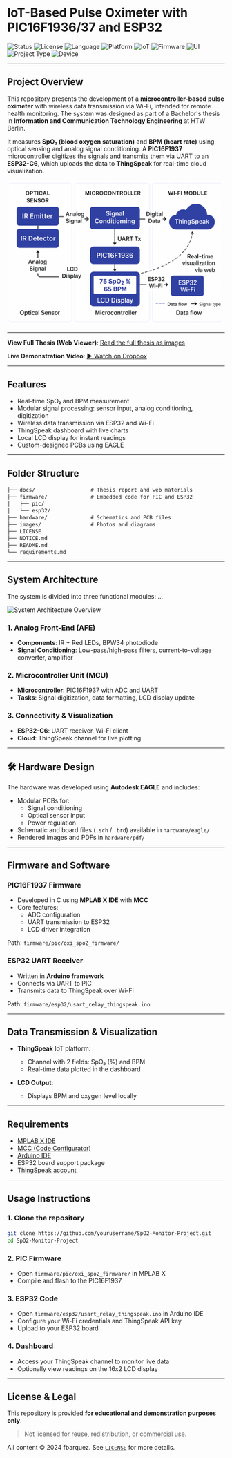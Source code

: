 # IoT-Based Pulse Oximeter with PIC16F1936/37 and ESP32

![Status](https://img.shields.io/badge/status-completed-brightgreen)
![License](https://img.shields.io/badge/license-Unlicensed-red)
![Language](https://img.shields.io/badge/language-C-blue.svg)
![Platform](https://img.shields.io/badge/platform-Microcontroller-orange)
![IoT](https://img.shields.io/badge/IoT-ThingSpeak-blue)
![Firmware](https://img.shields.io/badge/Firmware-MPLAB%20X-lightblue)
![UI](https://img.shields.io/badge/UI-GitHub%20Pages-lightgrey)
![Project Type](https://img.shields.io/badge/Type-Bachelor%20Thesis-yellow)
![Device](https://img.shields.io/badge/Device-PIC16F1937-blueviolet)

---

## Project Overview

This repository presents the development of a **microcontroller-based pulse oximeter** with wireless data transmission via Wi-Fi, intended for remote health monitoring. The system was designed as part of a Bachelor's thesis in **Information and Communication Technology Engineering** at HTW Berlin.

It measures **SpO₂ (blood oxygen saturation)** and **BPM (heart rate)** using optical sensing and analog signal conditioning. A **PIC16F1937** microcontroller digitizes the signals and transmits them via UART to an **ESP32-C6**, which uploads the data to **ThingSpeak** for real-time cloud visualization.

![Project Overview](images/diagram_system_overview.png)

---

**View Full Thesis (Web Viewer)**: 
[Read the full thesis as images](https://fbarquez.github.io/pulsoxi_iot/thesis/index_thesis.html)

**Live Demonstration Video**: 
[▶ Watch on Dropbox](https://www.dropbox.com/scl/fi/jzmq0wq67i9w6cfi0vw9p/FernandoBarrigaVasquez_videodesProjekts.mp4?rlkey=ytrc685q6z3rqatgajav5w1xa&st=frvmd6lj&dl=0)

---

## Features

- Real-time SpO₂ and BPM measurement
- Modular signal processing: sensor input, analog conditioning, digitization
- Wireless data transmission via ESP32 and Wi-Fi
- ThingSpeak dashboard with live charts
- Local LCD display for instant readings
- Custom-designed PCBs using EAGLE

---

## Folder Structure

```
├── docs/                  # Thesis report and web materials
├── firmware/              # Embedded code for PIC and ESP32
│   ├── pic/
│   └── esp32/
├── hardware/              # Schematics and PCB files
├── images/                # Photos and diagrams
├── LICENSE
├── NOTICE.md
├── README.md
└── requirements.md
```

---

## System Architecture

The system is divided into three functional modules:
...

![System Architecture Overview](images/architecture/system_overview.png)


### 1. Analog Front-End (AFE)
- **Components**: IR + Red LEDs, BPW34 photodiode
- **Signal Conditioning**: Low-pass/high-pass filters, current-to-voltage converter, amplifier

### 2. Microcontroller Unit (MCU)
- **Microcontroller**: PIC16F1937 with ADC and UART
- **Tasks**: Signal digitization, data formatting, LCD display update

### 3. Connectivity & Visualization
- **ESP32-C6**: UART receiver, Wi-Fi client
- **Cloud**: ThingSpeak channel for live plotting

---

## 🛠️ Hardware Design

The hardware was developed using **Autodesk EAGLE** and includes:

- Modular PCBs for:
  - Signal conditioning
  - Optical sensor input
  - Power regulation
- Schematic and board files (`.sch` / `.brd`) available in `hardware/eagle/`
- Rendered images and PDFs in `hardware/pdf/`

---

## Firmware and Software

### PIC16F1937 Firmware

- Developed in C using **MPLAB X IDE** with **MCC**
- Core features:
  - ADC configuration
  - UART transmission to ESP32
  - LCD driver integration

 Path: `firmware/pic/oxi_spo2_firmware/`

### ESP32 UART Receiver

- Written in **Arduino framework**
- Connects via UART to PIC
- Transmits data to ThingSpeak over Wi-Fi

 Path: `firmware/esp32/usart_relay_thingspeak.ino`

---

## Data Transmission & Visualization

- **ThingSpeak** IoT platform:
  - Channel with 2 fields: SpO₂ (%) and BPM
  - Real-time data plotted in the dashboard

- **LCD Output**:
  - Displays BPM and oxygen level locally

---

## Requirements

- [MPLAB X IDE](https://www.microchip.com/en-us/tools-resources/develop/mplab-x-ide)
- [MCC (Code Configurator)](https://www.microchip.com/mplab/mplab-code-configurator)
- [Arduino IDE](https://www.arduino.cc/en/software)
- ESP32 board support package
- [ThingSpeak account](https://thingspeak.com)

---

## Usage Instructions

### 1. Clone the repository

```bash
git clone https://github.com/yourusername/SpO2-Monitor-Project.git
cd SpO2-Monitor-Project
```

### 2. PIC Firmware

- Open `firmware/pic/oxi_spo2_firmware/` in MPLAB X
- Compile and flash to the PIC16F1937

### 3. ESP32 Code

- Open `firmware/esp32/usart_relay_thingspeak.ino` in Arduino IDE
- Configure your Wi-Fi credentials and ThingSpeak API key
- Upload to your ESP32 board

### 4. Dashboard

- Access your ThingSpeak channel to monitor live data
- Optionally view readings on the 16x2 LCD display

---

## License & Legal

This repository is provided **for educational and demonstration purposes only**.

> Not licensed for reuse, redistribution, or commercial use.

All content © 2024 fbarquez. 
See [`LICENSE`](LICENSE) for more details.
